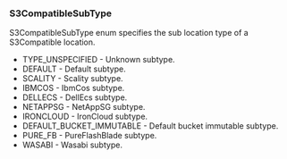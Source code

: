 ### S3CompatibleSubType
S3CompatibleSubType enum specifies the sub location type
of a S3Compatible location.

- TYPE_UNSPECIFIED - Unknown subtype.
- DEFAULT - Default subtype.
- SCALITY - Scality subtype.
- IBMCOS - IbmCos subtype.
- DELLECS - DellEcs subtype.
- NETAPPSG - NetAppSG subtype.
- IRONCLOUD - IronCloud subtype.
- DEFAULT_BUCKET_IMMUTABLE - Default bucket immutable subtype.
- PURE_FB - PureFlashBlade subtype.
- WASABI - Wasabi subtype.
